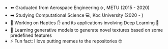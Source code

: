 - ⬅️ Graduated from Aerospace Engineering ✈️, METU (2015 - 2020)
- ➡️ Studying Computational Science 💻, Koc University (2020 - )
- 🔭 Working on Haptics ✋ and its applications involving Deep Learning 🧠
- 🌱 Learning generative models to generate novel textures based on some predefined features
- ⚡ Fun fact: I love putting memes to the repositories 🤓
